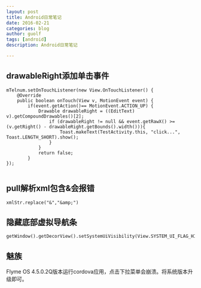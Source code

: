 ```yaml
---
layout: post
title: Android日常笔记
date: 2016-02-21
categories: blog
author: guolf
tags: [android]
description: Android日常笔记

---
```


## drawableRight添加单击事件

```
mTelnum.setOnTouchListener(new View.OnTouchListener() {
	@Override
	public boolean onTouch(View v, MotionEvent event) {
		if(event.getAction()== MotionEvent.ACTION_UP) {
			Drawable drawableRight = ((EditText) v).getCompoundDrawables()[2];
				if (drawableRight != null && event.getRawX() >= (v.getRight() - drawableRight.getBounds().width())){
					Toast.makeText(TestActivity.this, "click...", Toast.LENGTH_SHORT).show();
				}
			}
			return false;
		}
});
        
```

## pull解析xml包含&会报错

```
xmlStr.replace("&","&amp;")
```

## 隐藏底部虚拟导航条
```
getWindow().getDecorView().setSystemUiVisibility(View.SYSTEM_UI_FLAG_HIDE_NAVIGATION);
```

## 魅族
Flyme OS 4.5.0.2Q版本运行cordova应用，点击下拉菜单会崩溃。将系统版本升级即可。